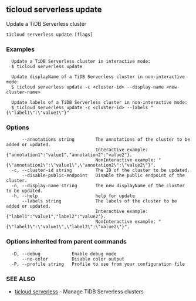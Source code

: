 ## ticloud serverless update

Update a TiDB Serverless cluster

```
ticloud serverless update [flags]
```

### Examples

```
  Update a TiDB Serverless cluster in interactive mode:
  $ ticloud serverless update

  Update displayName of a TiDB Serverless cluster in non-interactive mode:
  $ ticloud serverless update -c <cluster-id> --display-name <new-cluster-name>
 
  Update labels of a TiDB Serverless cluster in non-interactive mode:
  $ ticloud serverless update -c <cluster-id> --labels "{\"label1\":\"value1\"}"
```

### Options

```
      --annotations string        The annotations of the cluster to be added or updated.
                                  Interactive example: {"annotation1":"value1","annotation2":"value2"}.
                                  NonInteractive example: "{\"annotation1\":\"value1\",\"annotation2\":\"value2\"}".
  -c, --cluster-id string         The ID of the cluster to be updated.
      --disable-public-endpoint   Disable the public endpoint of the cluster.
  -n, --display-name string       The new displayName of the cluster to be updated.
  -h, --help                      help for update
      --labels string             The labels of the cluster to be added or updated.
                                  Interactive example: {"label1":"value1","label2":"value2"}.
                                  NonInteractive example: "{\"label1\":\"value1\",\"label2\":\"value2\"}".
```

### Options inherited from parent commands

```
  -D, --debug            Enable debug mode
      --no-color         Disable color output
  -P, --profile string   Profile to use from your configuration file
```

### SEE ALSO

* [ticloud serverless](ticloud_serverless.md)	 - Manage TiDB Serverless clusters

